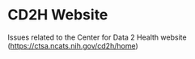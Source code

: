 # CD2H Website
Issues related to the Center for Data 2 Health website (https://ctsa.ncats.nih.gov/cd2h/home)
